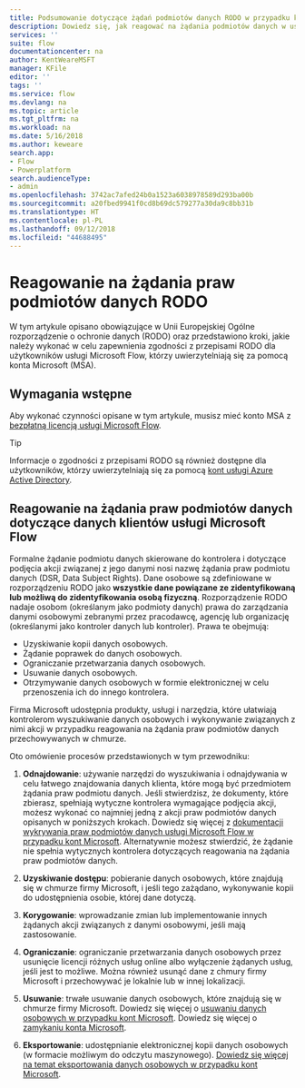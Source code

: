 ```yaml
---
title: Podsumowanie dotyczące żądań podmiotów danych RODO w przypadku kont Microsoft (MSA)| Microsoft Docs
description: Dowiedz się, jak reagować na żądania podmiotów danych w usłudze Microsoft Flow.
services: ''
suite: flow
documentationcenter: na
author: KentWeareMSFT
manager: KFile
editor: ''
tags: ''
ms.service: flow
ms.devlang: na
ms.topic: article
ms.tgt_pltfrm: na
ms.workload: na
ms.date: 5/16/2018
ms.author: keweare
search.app:
- Flow
- Powerplatform
search.audienceType:
- admin
ms.openlocfilehash: 3742ac7afed24b0a1523a6038978589d293ba00b
ms.sourcegitcommit: a20fbed9941f0cd8b69dc579277a30da9c8bb31b
ms.translationtype: HT
ms.contentlocale: pl-PL
ms.lasthandoff: 09/12/2018
ms.locfileid: "44688495"
---
```

# <a name="respond-to-gdpr-data-subject-rights-dsrs-requests"></a>Reagowanie na żądania praw podmiotów danych RODO

W tym artykule opisano obowiązujące w Unii Europejskiej Ogólne rozporządzenie o ochronie danych (RODO) oraz przedstawiono kroki, jakie należy wykonać w celu zapewnienia zgodności z przepisami RODO dla użytkowników usługi Microsoft Flow, którzy uwierzytelniają się za pomocą konta Microsoft (MSA).

## <a name="prerequisites"></a>Wymagania wstępne

Aby wykonać czynności opisane w tym artykule, musisz mieć konto MSA z [bezpłatną licencją usługi Microsoft Flow](https://flow.microsoft.com/pricing/).

>[!TIP]
> Informacje o zgodności z przepisami RODO są również dostępne dla użytkowników, którzy uwierzytelniają się za pomocą [kont usługi Azure Active Directory](gdpr-dsr-summary.md).
>
>

## <a name="respond-to-dsrs-for-microsoft-flow-customer-data"></a>Reagowanie na żądania praw podmiotów danych dotyczące danych klientów usługi Microsoft Flow

Formalne żądanie podmiotu danych skierowane do kontrolera i dotyczące podjęcia akcji związanej z jego danymi nosi nazwę żądania praw podmiotu danych (DSR, Data Subject Rights). Dane osobowe są zdefiniowane w rozporządzeniu RODO jako **wszystkie dane powiązane ze zidentyfikowaną lub możliwą do zidentyfikowania osobą fizyczną**. Rozporządzenie RODO nadaje osobom (określanym jako podmioty danych) prawa do zarządzania danymi osobowymi zebranymi przez pracodawcę, agencję lub organizację (określanymi jako kontroler danych lub kontroler). Prawa te obejmują:

* Uzyskiwanie kopii danych osobowych.
* Żądanie poprawek do danych osobowych.
* Ograniczanie przetwarzania danych osobowych.
* Usuwanie danych osobowych.
* Otrzymywanie danych osobowych w formie elektronicznej w celu przenoszenia ich do innego kontrolera.

Firma Microsoft udostępnia produkty, usługi i narzędzia, które ułatwiają kontrolerom wyszukiwanie danych osobowych i wykonywanie związanych z nimi akcji w przypadku reagowania na żądania praw podmiotów danych przechowywanych w chmurze.

Oto omówienie procesów przedstawionych w tym przewodniku:

1. **Odnajdowanie**: używanie narzędzi do wyszukiwania i odnajdywania w celu łatwego znajdowania danych klienta, które mogą być przedmiotem żądania praw podmiotu danych. Jeśli stwierdzisz, że dokumenty, które zbierasz, spełniają wytyczne kontrolera wymagające podjęcia akcji, możesz wykonać co najmniej jedną z akcji praw podmiotów danych opisanych w poniższych krokach. Dowiedz się więcej z [dokumentacji wykrywania praw podmiotów danych usługi Microsoft Flow w przypadku kont Microsoft](gdpr-dsr-discovery-msa.md). Alternatywnie możesz stwierdzić, że żądanie nie spełnia wytycznych kontrolera dotyczących reagowania na żądania praw podmiotów danych.

1. **Uzyskiwanie dostępu**: pobieranie danych osobowych, które znajdują się w chmurze firmy Microsoft, i jeśli tego zażądano, wykonywanie kopii do udostępnienia osobie, której dane dotyczą.

1. **Korygowanie**: wprowadzanie zmian lub implementowanie innych żądanych akcji związanych z danymi osobowymi, jeśli mają zastosowanie.

1. **Ograniczanie**: ograniczanie przetwarzania danych osobowych przez usunięcie licencji różnych usług online albo wyłączenie żądanych usług, jeśli jest to możliwe. Można również usunąć dane z chmury firmy Microsoft i przechowywać je lokalnie lub w innej lokalizacji.

1. **Usuwanie**: trwałe usuwanie danych osobowych, które znajdują się w chmurze firmy Microsoft. Dowiedz się więcej o [usuwaniu danych osobowych w przypadku kont Microsoft](gdpr-dsr-delete-msa.md). Dowiedz się więcej o [zamykaniu konta Microsoft](gdpr-dsr-accountclose-msa.md).

1. **Eksportowanie**: udostępnianie elektronicznej kopii danych osobowych (w formacie możliwym do odczytu maszynowego). [Dowiedz się więcej na temat eksportowania danych osobowych w przypadku kont Microsoft](gdpr-dsr-export-msa.md).
